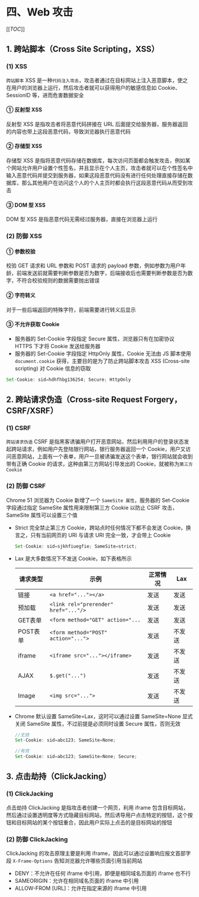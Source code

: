# 四、Web 攻击

[[_TOC_]]

## 1. 跨站脚本（Cross Site Scripting，XSS）

### (1) XSS

`跨站脚本` XSS 是一种`代码注入攻击`，攻击者通过在目标网站上注入恶意脚本，使之在用户的浏览器上运行，然后攻击者就可以获得用户的敏感信息如 Cookie、SessionID 等，进而危害数据安全

#### ① 反射型 XSS

反射型 XSS 是指攻击者将恶意代码拼接在 URL 后面提交给服务器，服务器返回的内容也带上这段恶意代码，导致浏览器执行恶意代码

#### ② 存储型 XSS

存储型 XSS 是指将恶意代码存储在数据库，每次访问页面都会触发攻击，例如某个网站允许用户设置个性签名，并且显示在个人主页，攻击者就可以在个性签名中输入恶意代码并提交到服务器，如果这段恶意代码没有进行任何处理直接存储在数据库，那么其他用户在访问这个人的个人主页时都会执行这段恶意代码从而受到攻击

#### ③ DOM 型 XSS

DOM 型 XSS 是指恶意代码无需经过服务器，直接在浏览器上运行

### (2) 防御 XSS

#### ① 参数校验

校验 GET 请求和 URL 参数和 POST 请求的 payload 参数，例如参数为用户年龄，前端发送前就需要判断参数是否为数字，后端接收后也需要判断参数是否为数字，不符合校验规则的数据需要抛出错误

#### ② 字符转义

对于一些后端返回的特殊字符，前端需要进行转义后显示

#### ③ 不允许获取 Cookie

* 服务器的 Set-Cookie 字段指定 Secure 属性，浏览器只有在加密协议 HTTPS 下才将 Cookie 发送给服务器
* 服务器的 Set-Cookie 字段指定 HttpOnly 属性，Cookie 无法由 JS 脚本使用 `document.cookie` 获得，主要目的是为了防止跨站脚本攻击 XSS (Cross-site scripting) 对 Cookie 信息的窃取

```javascript
Set-Cookie: sid=hdhfhbg136254; Secure; HttpOnly
```

## 2. 跨站请求伪造（Cross-site Request Forgery，CSRF/XSRF）

### (1) CSRF

`跨站请求伪造` CSRF 是指黑客诱骗用户打开恶意网站，然后利用用户的登录状态发起跨站请求，例如用户先登陆银行网站，银行服务器返回一个 Cookie，用户又访问恶意网站，上面有一个表单，用户一旦被诱骗发送这个表单，银行网站就会收到带有正确 Cookie 的请求，这种由第三方网站引导发出的 Cookie，就被称为`第三方 Cookie`

### (2) 防御 CSRF

Chrome 51 浏览器为 Cookie 新增了一个 `SameSite 属性`，服务器的 Set-Cookie 字段通过指定 SameSite 属性用来限制第三方 Cookie 以防止 CSRF 攻击，SameSite 属性可以设置三个值

* Strict 完全禁止第三方 Cookie，跨站点时任何情况下都不会发送 Cookie，换言之，只有当前网页的 URI 与请求 URI 完全一致，才会带上 Cookie
  
  ```javascript
  Set-Cookie: sid=sjkhfiuegfie; SameSite=strict;
  ```

* Lax 是大多数情况下不发送 Cookie，如下表格所示
  
  |请求类型|示例|正常情况|Lax|
  |-------|----|-------|---|
  |链接    |`<a href="..."></a>`                |发送|发送|
  |预加载  |`<link rel="prerender" href="..."/>`|发送|发送|
  |GET表单 |`<form method="GET" action="...`    |发送|发送|
  |POST表单|`<form method="POST" action="...">` |发送|不发送|
  |iframe  |`<iframe src="..."></iframe>`       |发送|不发送|
  |AJAX    |`$.get("...")`                      |发送|不发送|
  |Image   |`<img src="...">`                   |发送|不发送|

* Chrome 默认设置 SameSite=Lax，这时可以通过设置 SameSite=None 显式关闭 SameSite 属性，不过前提是必须同时设置 Secure 属性，否则无效
  
  ```javascript
  //无效
  Set-Cookie: sid=abc123; SameSite=None;

  //有效
  Set-Cookie: sid=abc123; SameSite=None; Secure;
  ```

## 3. 点击劫持（ClickJacking）

### (1) ClickJacking

点击劫持 ClickJacking 是指攻击者创建一个网页，利用 iframe 包含目标网站，然后通过设置透明度等方式隐藏目标网站，然后诱导用户点击特定的按钮，这个按钮和目标网站的某个按钮重合，因此用户实际上点击的是目标网站的按钮

### (2) 防御 ClickJacking

ClickJacking 的攻击原理主要是利用 iframe，因此可以通过设置响应报文首部字段 `X-Frame-Options` 告知浏览器允许哪些页面引用当前网站

* DENY：不允许在任何 iframe 中引用，即便是相同域名页面的 iframe 也不行
* SAMEORIGIN：允许在相同域名页面的 iframe 中引用
* ALLOW-FROM [URL]：允许在指定来源的 iframe 中引用
